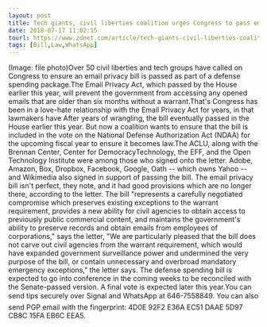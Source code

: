 ```yaml
---
layout: post
title: Tech giants, civil liberties coalition urges Congress to pass email privacy law
date: 2018-07-17 11:02:15
tourl: https://www.zdnet.com/article/tech-giants-civil-liberties-coalition-urges-congress-to-pass-email-privacy-law/
tags: [Bill,Law,WhatsApp]
---
```

(Image: file photo)Over 50 civil liberties and tech groups have called on Congress to ensure an email privacy bill is passed as part of a defense spending package.The Email Privacy Act, which passed by the House earlier this year, will prevent the government from accessing any opened emails that are older than six months without a warrant.That's Congress has been in a love-hate relationship with the Email Privacy Act for years, in that lawmakers have After years of wrangling, the bill eventually passed in the House earlier this year. But now a coalition wants to ensure that the bill is included in the vote on the National Defense Authorization Act (NDAA) for the upcoming fiscal year to ensure it becomes law.The ACLU, along with the Brennan Center, Center for DemocracyTechnology, the EFF, and the Open Technology Institute were among those who signed onto the letter. Adobe, Amazon, Box, Dropbox, Facebook, Google, Oath -- which owns Yahoo -- and Wikimedia also signed in support of passing the bill. The email privacy bill isn't perfect, they note, and it had good provisions which are no longer there, according to the letter. The bill "represents a carefully negotiated compromise which preserves existing exceptions to the warrant requirement, provides a new ability for civil agencies to obtain access to previously public commercial content, and maintains the government's ability to preserve records and obtain emails from employees of corporations," says the letter, "We are particularly pleased that the bill does not carve out civil agencies from the warrant requirement, which would have expanded government surveillance power and undermined the very purpose of the bill, or contain unnecessary and overbroad mandatory emergency exceptions," the letter says. The defense spending bill is expected to go into conference in the coming weeks to be reconciled with the Senate-passed version. A final vote is expected later this year.You can send tips securely over Signal and WhatsApp at 646-7558849. You can also send PGP email with the fingerprint: 4D0E 92F2 E36A EC51 DAAE 5D97 CB8C 15FA EB6C EEA5.